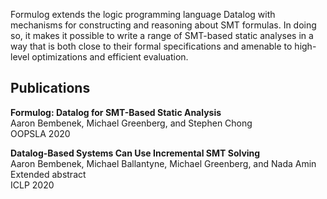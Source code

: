 Formulog extends the logic programming language Datalog with mechanisms for constructing and reasoning about SMT formulas. In doing so, it makes it possible to write a range of SMT-based static analyses in a way that is both close to their formal specifications and amenable to high-level optimizations and efficient evaluation.

## Publications

**Formulog: Datalog for SMT-Based Static Analysis**  
Aaron Bembenek, Michael Greenberg, and Stephen Chong  
OOPSLA 2020

**Datalog-Based Systems Can Use Incremental SMT Solving**  
Aaron Bembenek, Michael Ballantyne, Michael Greenberg, and Nada Amin  
Extended abstract  
ICLP 2020
